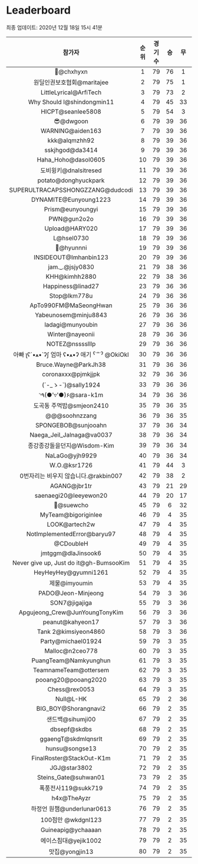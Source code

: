 # Leaderboard
최종 업데이트: 2020년 12월 18일 15시 41분




| 참가자 | 순위 | 경기수 | 승 | 무 | 패 | 승점 |
|:---:|:---:|:---:|:---:|:---:|:---:|:---:|
| 👑@chxhyxn | 1 | 79 | 76 | 1 | 2 | 229 |
| 원딜인권보호협회@maritajee | 2 | 79 | 75 | 1 | 3 | 226 |
| LittleLyrical@ArfiTech | 3 | 79 | 73 | 2 | 4 | 221 |
| Why Should I@shindongmin11 | 4 | 79 | 45 | 33 | 1 | 168 |
| HICPT@seanlee5808 | 5 | 79 | 54 | 3 | 22 | 165 |
| 😎@dwgoon | 6 | 79 | 39 | 36 | 4 | 153 |
| WARNING@aiden163 | 7 | 79 | 39 | 36 | 4 | 153 |
| kkk@alqmzhh92 | 8 | 79 | 39 | 36 | 4 | 153 |
| sskjhgod@da3414 | 9 | 79 | 39 | 36 | 4 | 153 |
| Haha_Hoho@dasol0605 | 10 | 79 | 39 | 36 | 4 | 153 |
| 도비윙키@dnalsitresed | 11 | 79 | 39 | 36 | 4 | 153 |
| potato@donghyuckpark | 12 | 79 | 39 | 36 | 4 | 153 |
| SUPERULTRACAPSSHONGZZANG@dudcodi | 13 | 79 | 39 | 36 | 4 | 153 |
| DYNAMITE@Eunyoung1223 | 14 | 79 | 39 | 36 | 4 | 153 |
| Prism@eunyoungyi | 15 | 79 | 39 | 36 | 4 | 153 |
| PWN@gun2o2o | 16 | 79 | 39 | 36 | 4 | 153 |
| Upload@HARY020 | 17 | 79 | 39 | 36 | 4 | 153 |
| L@hsel0730 | 18 | 79 | 39 | 36 | 4 | 153 |
| 🐻@hyunnni | 19 | 79 | 39 | 36 | 4 | 153 |
| INSIDEOUT@Imhanbin123 | 20 | 79 | 39 | 36 | 4 | 153 |
| jam._.@jsjy0830 | 21 | 79 | 38 | 36 | 5 | 150 |
| KHH@kimhh2880 | 22 | 79 | 38 | 36 | 5 | 150 |
| Happiness@linad27 | 23 | 79 | 36 | 36 | 7 | 144 |
| Stop@lkm778u | 24 | 79 | 36 | 36 | 7 | 144 |
| ApTo990FM@MaSeongHwan | 25 | 79 | 36 | 36 | 7 | 144 |
| Yabeunosem@minju8843 | 26 | 79 | 36 | 36 | 7 | 144 |
| ladagi@munyoubin | 27 | 79 | 36 | 36 | 7 | 144 |
| Winter@nayeonii | 28 | 79 | 36 | 36 | 7 | 144 |
| NOTEZ@nsssslllp | 29 | 79 | 36 | 36 | 7 | 144 |
|  아빠  ʅʕ´•ﻌ•`ʔʃ  엄마 ʕ•ﻌ•ʔ 애기 ˁ˙˟˙ˀ @OkiOkl | 30 | 79 | 36 | 36 | 7 | 144 |
| Bruce.Wayne@ParkJh38 | 31 | 79 | 36 | 36 | 7 | 144 |
| coronaxxx@pjmkjjpk | 32 | 79 | 36 | 36 | 7 | 144 |
| (´-_ゝ-`)@sally1924 | 33 | 79 | 36 | 36 | 7 | 144 |
| ◝٩(●'▿'●)۶@sara-k1m | 34 | 79 | 36 | 36 | 7 | 144 |
| 도곡동 주먹밥@smjeon2410 | 35 | 79 | 36 | 35 | 8 | 143 |
| @@@soohnzzang | 36 | 79 | 36 | 35 | 8 | 143 |
| SPONGEBOB@sunjooahn | 37 | 79 | 36 | 34 | 9 | 142 |
| Naega_Jeil_Jalnaga@va0037 | 38 | 79 | 36 | 34 | 9 | 142 |
| 종강종강돌을던지@Wisdom-Kim | 39 | 79 | 36 | 34 | 9 | 142 |
| NaLaGo@yjh9929 | 40 | 79 | 36 | 34 | 9 | 142 |
| W.O.@ksr1726 | 41 | 79 | 44 | 3 | 32 | 135 |
| 0번자리는 비우지 않습니다.@rakbin007 | 42 | 79 | 38 | 2 | 39 | 116 |
| AGANG@jbr1tr | 43 | 79 | 21 | 29 | 29 | 92 |
| saenaegi20@leeyewon20 | 44 | 79 | 20 | 17 | 42 | 77 |
| 👏@suewcho | 45 | 79 | 6 | 32 | 41 | 50 |
| MyTeam@bigoriginlee | 46 | 79 | 4 | 35 | 40 | 47 |
| LOOK@artech2w | 47 | 79 | 4 | 35 | 40 | 47 |
| NotImplementedError@baryu97 | 48 | 79 | 4 | 35 | 40 | 47 |
| @CDoubleH | 49 | 79 | 4 | 35 | 40 | 47 |
| jmtggm@dlaJinsook6 | 50 | 79 | 4 | 35 | 40 | 47 |
| Never give up, Just do it@gh-BumsooKim | 51 | 79 | 4 | 35 | 40 | 47 |
| HeyHeyHey@gyumni1261 | 52 | 79 | 4 | 35 | 40 | 47 |
| 제물@imyoumin | 53 | 79 | 4 | 35 | 40 | 47 |
| PADO@Jeon-Minjeong | 54 | 79 | 3 | 36 | 40 | 45 |
| SON7@jigajiga | 55 | 79 | 3 | 36 | 40 | 45 |
| Apgujeong_Crew@JunYoungTonyKim | 56 | 79 | 3 | 36 | 40 | 45 |
| peanut@kahyeon17 | 57 | 79 | 3 | 36 | 40 | 45 |
| Tank 2@kimsiyeon4860 | 58 | 79 | 3 | 36 | 40 | 45 |
| Party@michael01924 | 59 | 79 | 3 | 35 | 41 | 44 |
| Malloc@n2ceo778 | 60 | 79 | 3 | 35 | 41 | 44 |
| PuangTeam@Namkyunghun | 61 | 79 | 3 | 35 | 41 | 44 |
| TeamnameTeam@ottersem | 62 | 79 | 3 | 35 | 41 | 44 |
| pooang20@pooang2020 | 63 | 79 | 3 | 35 | 41 | 44 |
| Chess@rex0053 | 64 | 79 | 3 | 35 | 41 | 44 |
| Null@L-HK | 65 | 79 | 2 | 36 | 41 | 42 |
| BIG_BOY@Shorangnavi2 | 66 | 79 | 2 | 35 | 42 | 41 |
| 샌드백@sihumji00 | 67 | 79 | 2 | 35 | 42 | 41 |
| dbsepf@skdbs | 68 | 79 | 2 | 35 | 42 | 41 |
| ggaengT@skdmlqnsrlt | 69 | 79 | 2 | 35 | 42 | 41 |
| hunsu@songse13 | 70 | 79 | 2 | 35 | 42 | 41 |
| FinalRoster@StackOut-K1m | 71 | 79 | 2 | 35 | 42 | 41 |
| JGJ@star3802 | 72 | 79 | 2 | 35 | 42 | 41 |
| Steins_Gate@suhwan01 | 73 | 79 | 2 | 35 | 42 | 41 |
| 폭풍전사119@sukk719 | 74 | 79 | 2 | 35 | 42 | 41 |
| h4x@TheAyzr | 75 | 79 | 2 | 35 | 42 | 41 |
| 하정언 원챔@underlunar0613 | 76 | 79 | 2 | 35 | 42 | 41 |
| 100점만 @wkdgnl123 | 77 | 79 | 2 | 35 | 42 | 41 |
| Guineapig@ychaaaan | 78 | 79 | 2 | 35 | 42 | 41 |
| 에이스침대@yejik1002 | 79 | 79 | 2 | 35 | 42 | 41 |
| 맛집@yongjin13 | 80 | 79 | 2 | 35 | 42 | 41 |